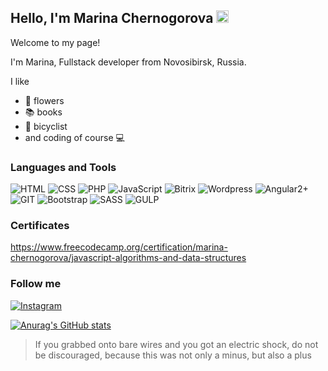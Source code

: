 ## Hello, I'm Marina Chernogorova <img src="https://media.giphy.com/media/hvRJCLFzcasrR4ia7z/giphy.gif" width="20px">
Welcome to my page!

I'm Marina, Fullstack developer from  Novosibirsk, Russia.


I like
- :cherry_blossom: flowers
- :books: books
- :bicyclist: bicyclist
- and coding of course :computer:

### Languages and Tools
![HTML](https://img.shields.io/badge/-HTML5-090909?style=for-the-badge&logo=HTML5)
![CSS](https://img.shields.io/badge/-CSS-090909?style=for-the-badge&logo=CSS3)
![PHP](https://img.shields.io/badge/-PHP-090909?style=for-the-badge&logo=PHP)
![JavaScript](https://img.shields.io/badge/-JS-090909?style=for-the-badge&logo=JavaScript)
![Bitrix](https://img.shields.io/badge/-Bitrix-090909?style=for-the-badge&logo=Bitrix)
![Wordpress](https://img.shields.io/badge/-WP-090909?style=for-the-badge&logo=Wordpress)
![Angular2+](https://img.shields.io/badge/-Angular2+-090909?style=for-the-badge&logo=Angular2+)
![GIT](https://img.shields.io/badge/-GIT-090909?style=for-the-badge&logo=GIT)
![Bootstrap](https://img.shields.io/badge/-Bootstrap-090909?style=for-the-badge&logo=Bootstrap)
![SASS](https://img.shields.io/badge/-SASS-090909?style=for-the-badge&logo=SASS)
![GULP](https://img.shields.io/badge/-GULP-090909?style=for-the-badge&logo=GULP)

### Сertificates
https://www.freecodecamp.org/certification/marina-chernogorova/javascript-algorithms-and-data-structures

### Follow me
[![Instagram](https://img.shields.io/badge/-Instagram-090909?style=for-the-badge&logo=Instagram)](https://www.instagram.com/marisha_tech)

[![Anurag's GitHub stats](https://github-readme-stats.vercel.app/api?username=Marisha-tech&hide=contribs,prs,stars)](https://github.com/anuraghazra/github-readme-stats)


 >If you grabbed onto bare wires and you got an electric shock, do not be discouraged, because this was not only a minus, but also a plus


